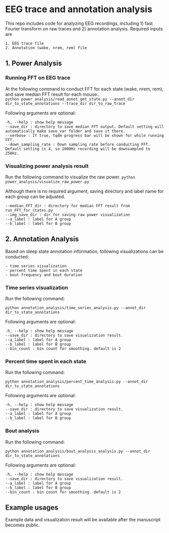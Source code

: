 # EEG trace and annotation analysis
This repo includes code for analyzing EEG recordings, including 1) fast Fourier transform on raw traces and 2) annotation analysis.
Required inputs are  
```
1. EEG trace file
2. Annotation (wake, nrem, rem) file
```

## 1. Power Analysis
### Running FFT on EEG trace 
At the following command to conduct FFT for each state (wake, nrem, rem), and save median FFT result for each mouse..   
```python power_analysis/read_annot_get_state.py --annot_dir dir_to_state_annotations --trace_dir dir_to_raw_trace```


Following arguments are optional:
```
-h, --help : show help message
--save_dir : directory to save median FFT output. Default setting will automatically make save_var folder and save it there.  
--verbose : If true, tqdm progress bar will be shown for while running FFT.  
--down_sampling_rate : Down sampling rate before conducting FFT. Default setting is 4, so 1000Hz recording will be downsampled to 250Hz.
```
### Visualizing power analysis result
Run the following command to visualize the raw power.
```python power_analysis/visualize_raw_power.py```

Although there is no required argument, saving directory and label name for each group can be adjusted.
```
--median_FFT_dir : directory for median FFT result from run_FFT_for_states.py
--img_save_dir : dir for saving raw power visualization
--a_label : label for A group  
--b_label : label for B group
```

## 2. Annotation Analysis
Based on sleep state annotation information, following visualizations can be conducted:
```
- time series visualization
- percent time spent in each state
- bout frequency and bout duration
```

### Time series visualization
Run the following command:
```
python annotation_analysis/time_series_analysis.py --annot_dir dir_to_state_annotations
```

Following arguments are optional:
```
-h, --help : show help message
--save_dir : directory to save visualization result.
--a_label : label for A group  
--b_label : label for B group
--bin_count : bin count for smoothing. default is 2
```

### Percent time spent in each state
Run the following command:
```
python annotation_analysis/percent_time_analysis.py --annot_dir dir_to_state_annotations
```

Following arguments are optional:
```
-h, --help : show help message
--save_dir : directory to save visualization result.
--a_label : label for A group  
--b_label : label for B group
```

### Bout analysis
Run the following command:
```
python annotation_analysis/bout_analysis_analysis.py --annot_dir dir_to_state_annotations
```

Following arguments are optional:
```
-h, --help : show help message
--save_dir : directory to save visualization result.
--a_label : label for A group  
--b_label : label for B group
--bin_count : bin count for smoothing. default is 2
```

## Example usages
Example data and visualization result will be available after the manuscript becomes public.
